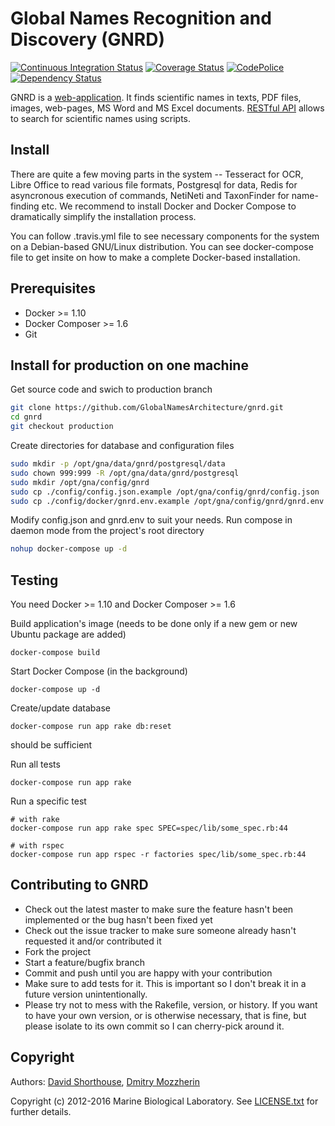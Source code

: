 Global Names Recognition and Discovery (GNRD)
=============================================

[![Continuous Integration Status][ci_img]][ci]
[![Coverage Status][coverage_img]][coverage]
[![CodePolice][qc_img]][qc]
[![Dependency Status][gems_img]][gems]

GNRD is a [web-application][gnrd]. It finds scientific names in texts, PDF
files, images, web-pages, MS Word and MS Excel documents. [RESTful API][api]
allows to search for scientific names using scripts.

Install
-------

There are quite a few moving parts in the system -- Tesseract for OCR,
Libre Office to read various file formats, Postgresql for data, Redis for
asyncronous execution of commands, NetiNeti and TaxonFinder for name-finding
etc. We recommend to install Docker and Docker Compose to dramatically simplify
the installation process.

You can follow .travis.yml file to see necessary components for the system on a
Debian-based GNU/Linux distribution. You can see docker-compose file to get
insite on how to make a complete Docker-based installation.

Prerequisites
-------------

* Docker >= 1.10
* Docker Composer >= 1.6
* Git

Install for production on one machine
------------------------------------------------

Get source code and swich to production branch

```bash
git clone https://github.com/GlobalNamesArchitecture/gnrd.git
cd gnrd
git checkout production
```

Create directories for database and configuration files

```bash
sudo mkdir -p /opt/gna/data/gnrd/postgresql/data
sudo chown 999:999 -R /opt/gna/data/gnrd/postgresql
sudo mkdir /opt/gna/config/gnrd
sudo cp ./config/config.json.example /opt/gna/config/gnrd/config.json
sudo cp ./config/docker/gnrd.env.example /opt/gna/config/gnrd/gnrd.env
```

Modify config.json and gnrd.env to suit your needs.
Run compose in daemon mode from the project's root directory

```bash
nohup docker-compose up -d
```

Testing
-------

You need Docker >= 1.10 and Docker Composer >= 1.6

Build application's image (needs to be done only if a new gem or new
Ubuntu package are added)

```
docker-compose build

```

Start Docker Compose (in the background)

```
docker-compose up -d

```

Create/update database

```
docker-compose run app rake db:reset
```
should be sufficient

Run all tests

```
docker-compose run app rake
```

Run a specific test

```
# with rake
docker-compose run app rake spec SPEC=spec/lib/some_spec.rb:44

# with rspec
docker-compose run app rspec -r factories spec/lib/some_spec.rb:44
```
Contributing to GNRD
----------------------------

* Check out the latest master to make sure the feature hasn't been implemented
or the bug hasn't been fixed yet
* Check out the issue tracker to make sure someone already hasn't requested
it and/or contributed it
* Fork the project
* Start a feature/bugfix branch
* Commit and push until you are happy with your contribution
* Make sure to add tests for it. This is important so I don't break it in a
future version unintentionally.
* Please try not to mess with the Rakefile, version, or history. If you want
to have your own version, or is otherwise necessary, that is fine, but please
isolate to its own commit so I can cherry-pick around it.

Copyright
---------

Authors: [David Shorthouse][dps], [Dmitry Mozzherin][dimus]

Copyright (c) 2012-2016 Marine Biological Laboratory.
See [LICENSE.txt][license] for further details.

[ci_img]: https://secure.travis-ci.org/GlobalNamesArchitecture/gnrd.svg
[ci]: http://travis-ci.org/GlobalNamesArchitecture/gnrd
[coverage_img]: https://coveralls.io/repos/github/GlobalNamesArchitecture/gnrd/badge.svg?branch=master
[coverage]: https://coveralls.io/github/GlobalNamesArchitecture/gnrd?branch=master
[qc_img]: https://codeclimate.com/github/GlobalNamesArchitecture/gnrd.svg
[qc]: https://codeclimate.com/github/GlobalNamesArchitecture/gnrd
[gems_img]: https://gemnasium.com/GlobalNamesArchitecture/gnrd.svg
[gems]: https://gemnasium.com/GlobalNamesArchitecture/gnrd
[dimus]: https://github.com/dimus
[dps]: https://github.com/dshorthouse
[license]: https://github.com/GlobalNamesArchitecture/gnrd/blob/master/LICENSE.txt
[gnrd]: http://gnrd.globalnames.org
[api]: http://gnrd.globalnames.org/api
